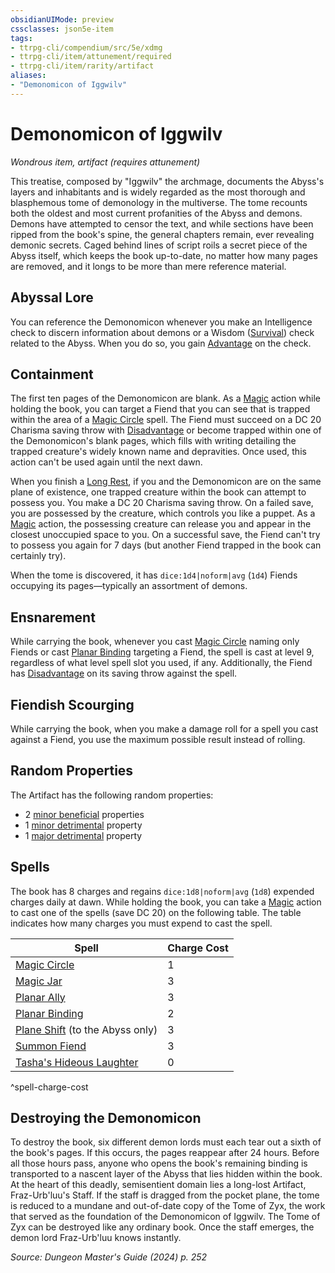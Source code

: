 ```yaml
---
obsidianUIMode: preview
cssclasses: json5e-item
tags:
- ttrpg-cli/compendium/src/5e/xdmg
- ttrpg-cli/item/attunement/required
- ttrpg-cli/item/rarity/artifact
aliases: 
- "Demonomicon of Iggwilv"
---
```

# Demonomicon of Iggwilv
*Wondrous item, artifact (requires attunement)*  



This treatise, composed by "Iggwilv" the archmage, documents the Abyss's layers and inhabitants and is widely regarded as the most thorough and blasphemous tome of demonology in the multiverse. The tome recounts both the oldest and most current profanities of the Abyss and demons. Demons have attempted to censor the text, and while sections have been ripped from the book's spine, the general chapters remain, ever revealing demonic secrets. Caged behind lines of script roils a secret piece of the Abyss itself, which keeps the book up-to-date, no matter how many pages are removed, and it longs to be more than mere reference material.

## Abyssal Lore

You can reference the Demonomicon whenever you make an Intelligence check to discern information about demons or a Wisdom ([Survival](3-Compendium/rules/skills.md#Survival)) check related to the Abyss. When you do so, you gain [Advantage](3-Compendium/rules/variant-rules/advantage-xphb.md) on the check.

## Containment

The first ten pages of the Demonomicon are blank. As a [Magic](3-Compendium/rules/actions.md#Magic) action while holding the book, you can target a Fiend that you can see that is trapped within the area of a [Magic Circle](3-Compendium/spells/magic-circle-xphb.md) spell. The Fiend must succeed on a DC 20 Charisma saving throw with [Disadvantage](3-Compendium/rules/variant-rules/disadvantage-xphb.md) or become trapped within one of the Demonomicon's blank pages, which fills with writing detailing the trapped creature's widely known name and depravities. Once used, this action can't be used again until the next dawn.

When you finish a [Long Rest](3-Compendium/rules/variant-rules/long-rest-xphb.md), if you and the Demonomicon are on the same plane of existence, one trapped creature within the book can attempt to possess you. You make a DC 20 Charisma saving throw. On a failed save, you are possessed by the creature, which controls you like a puppet. As a [Magic](3-Compendium/rules/actions.md#Magic) action, the possessing creature can release you and appear in the closest unoccupied space to you. On a successful save, the Fiend can't try to possess you again for 7 days (but another Fiend trapped in the book can certainly try).

When the tome is discovered, it has `dice:1d4|noform|avg` (`1d4`) Fiends occupying its pages—typically an assortment of demons.

## Ensnarement

While carrying the book, whenever you cast [Magic Circle](3-Compendium/spells/magic-circle-xphb.md) naming only Fiends or cast [Planar Binding](3-Compendium/spells/planar-binding-xphb.md) targeting a Fiend, the spell is cast at level 9, regardless of what level spell slot you used, if any. Additionally, the Fiend has [Disadvantage](3-Compendium/rules/variant-rules/disadvantage-xphb.md) on its saving throw against the spell.

## Fiendish Scourging

While carrying the book, when you make a damage roll for a spell you cast against a Fiend, you use the maximum possible result instead of rolling.

## Random Properties

The Artifact has the following random properties:

- 2 [minor beneficial](3-Compendium/tables/artifact-properties-minor-beneficial-properties-xdmg.md) properties  
- 1 [minor detrimental](3-Compendium/tables/artifact-properties-minor-detrimental-properties-xdmg.md) property  
- 1 [major detrimental](3-Compendium/tables/artifact-properties-major-detrimental-properties-xdmg.md) property  

## Spells

The book has 8 charges and regains `dice:1d8|noform|avg` (`1d8`) expended charges daily at dawn. While holding the book, you can take a [Magic](3-Compendium/rules/actions.md#Magic) action to cast one of the spells (save DC 20) on the following table. The table indicates how many charges you must expend to cast the spell.

| Spell | Charge Cost |
|-------|-------------|
| [Magic Circle](3-Compendium/spells/magic-circle-xphb.md) | 1 |
| [Magic Jar](3-Compendium/spells/magic-jar-xphb.md) | 3 |
| [Planar Ally](3-Compendium/spells/planar-ally-xphb.md) | 3 |
| [Planar Binding](3-Compendium/spells/planar-binding-xphb.md) | 2 |
| [Plane Shift](3-Compendium/spells/plane-shift-xphb.md) (to the Abyss only) | 3 |
| [Summon Fiend](3-Compendium/spells/summon-fiend-xphb.md) | 3 |
| [Tasha's Hideous Laughter](3-Compendium/spells/tashas-hideous-laughter-xphb.md) | 0 |
^spell-charge-cost

## Destroying the Demonomicon

To destroy the book, six different demon lords must each tear out a sixth of the book's pages. If this occurs, the pages reappear after 24 hours. Before all those hours pass, anyone who opens the book's remaining binding is transported to a nascent layer of the Abyss that lies hidden within the book. At the heart of this deadly, semisentient domain lies a long-lost Artifact, Fraz-Urb'luu's Staff. If the staff is dragged from the pocket plane, the tome is reduced to a mundane and out-of-date copy of the Tome of Zyx, the work that served as the foundation of the Demonomicon of Iggwilv. The Tome of Zyx can be destroyed like any ordinary book. Once the staff emerges, the demon lord Fraz-Urb'luu knows instantly.

*Source: Dungeon Master's Guide (2024) p. 252*